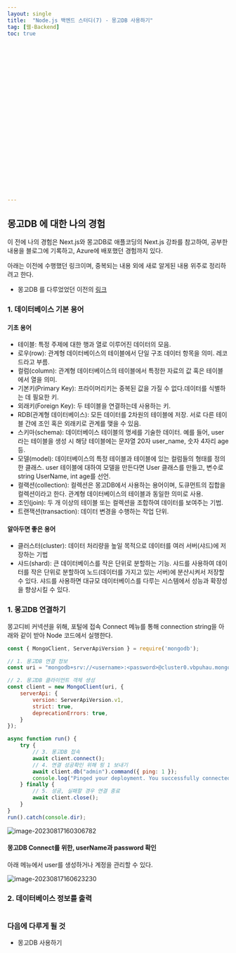 ```yaml
---
layout: single
title:  "Node.js 백엔드 스터디(7) - 몽고DB 사용하기"
tag: [웹-Backend]
toc: true 


























---
```


## 몽고DB 에 대한 나의 경험

이 전에 나의 경험은 Next.js와 몽고DB로 애플코딩의 Next.js 강좌를 참고하여, 공부한 내용을 블로그에 기록하고, Azure에 배포했던 경험까지 있다.

아래는 이전에 수행했던 링크이며, 중복되는 내용 외에 새로 알게된 내용 위주로 정리하려고 한다.

- 몽고DB 를 다루었었던 이전의 [링크](https://dkgkejdrb.github.io/a11/)



### 1. 데이터베이스 기본 용어

#### 기초 용어

- 테이블: 특정 주제에 대한 행과 열로 이루어진 데이터의 모음.
- 로우(row): 관계형 데이터베이스의 테이블에서 단일 구조 데이터 항목을 의미. 레코드라고 부름.
- 컬럼(column): 관계형 데이터베이스의 테이블에서 특정한 자료의 값 혹은 테이블에서 열을 의미.
- 기본키(Primary Key): 프라이머리키는 중복된 값을 가질 수 없다.데이터를 식별하는 데 필요한 키.
- 외래키(Foreign Key): 두 테이블을 연결하는데 사용하는 키.
- RDB(관계형 데이터베이스): 모든 데이터를 2차원의 테이블에 저장. 서로 다른 테이블 간에 조인 혹은 외래키로 관계를 맺을 수 있음.
- 스키마(schema): 데이터베이스 테이블의 명세를 기술한 데이터. 예를 들어, user라는 테이블을 생성 시 해당 테이블에는 문자열 20자 user_name, 숫자 4자리 age 등.
- 모델(model): 데이터베이스의 특정 테이블과 테이블에 있는 컬럼들의 형태를 정의한 클래스. user 테이블에 대하여 모델을 만든다면 User 클래스를 만들고, 변수로 string UserName, int age를 선언.
- 컬랙션(collection): 컬렉션은 몽고DB에서 사용하는 용어이며, 도큐먼트의 집합을 컬렉션이라고 한다. 관계형 데이터베이스의 테이블과 동일한 의미로 사용.
- 조인(join): 두 개 이상의 테이블 또는 컬렉션을 조합하여 데이터를 보여주는 기법.
- 트랜잭션(transaction): 데이터 변경을 수행하는 작업 단위.



#### 알아두면 좋은 용어

- 클러스터(cluster): 데이터 처리량을 높일 목적으로 데이터를 여러 서버(샤드)에 저장하는 기법
- 샤드(shard): 큰 데이터베이스를 작은 단위로 분할하는 기능. 샤드를 사용하여 데이터를 작은 단위로 분할하여 노드(데이터를 가지고 있는 서버)에 분산시켜서 저장할 수 있다. 샤드를 사용하면 대규모 데이터베이스를 다루는 시스템에서 성능과 확장성을 향상시킬 수 있다.



### 1. 몽고DB 연결하기

몽고디비 커넥션을 위해, 포털에 접속 Connect 메뉴를 통해 connection string을 아래와 같이 받아 Node 코드에서 실행한다.

```javascript
const { MongoClient, ServerApiVersion } = require('mongodb');

// 1. 몽고DB 연결 정보
const uri = "mongodb+srv://<username>:<password>@cluster0.vbpuhau.mongodb.net/?retryWrites=true&w=majority";

// 2. 몽고DB 클라이언트 객체 생성
const client = new MongoClient(uri, {
    serverApi: {
        version: ServerApiVersion.v1,
        strict: true,
        deprecationErrors: true,
    }
});

async function run() {
    try {
        // 3. 몽고DB 접속
        await client.connect();
        // 4. 연결 성공확인 위해 핑 1 보내기
        await client.db("admin").command({ ping: 1 });
        console.log("Pinged your deployment. You successfully connected to MongoDB!");
    } finally {
        // 5. 성공, 실패할 경우 연결 종료
        await client.close();
    }
}
run().catch(console.dir);

```

![image-20230817160306782](../../images/2023-08-17-a2/image-20230817160306782.png)





#### 몽고DB Connect를 위한, userName과 password 확인

아래 메뉴에서 user를 생성하거나 계정을 관리할 수 있다.

![image-20230817160623230](../../images/2023-08-17-a2/image-20230817160623230.png)







### 2. 데이터베이스 정보를 출력

```

```











### 다음에 다루게 될 것

- 몽고DB 사용하기